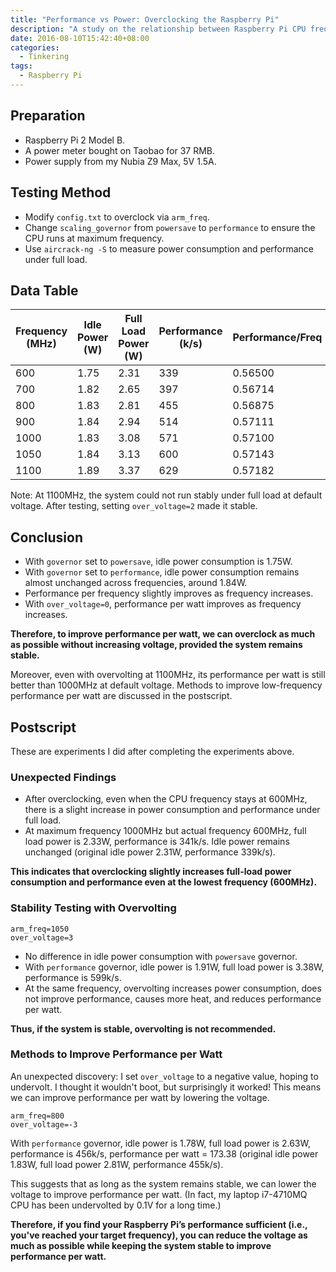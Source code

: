 ```yaml
---
title: "Performance vs Power: Overclocking the Raspberry Pi"
description: "A study on the relationship between Raspberry Pi CPU frequency and power consumption, efficiency and voltage."
date: 2016-08-10T15:42:40+08:00
categories:
  - Tinkering
tags:
  - Raspberry Pi
---
```


## Preparation

- Raspberry Pi 2 Model B.
- A power meter bought on Taobao for 37 RMB.
- Power supply from my Nubia Z9 Max, 5V 1.5A.

## Testing Method

- Modify `config.txt` to overclock via `arm_freq`.
- Change `scaling_governor` from `powersave` to `performance` to ensure the CPU runs at maximum frequency.
- Use `aircrack-ng -S` to measure power consumption and performance under full load.

## Data Table

| Frequency (MHz) | Idle Power (W) | Full Load Power (W) | Performance (k/s) | Performance/Freq | Performance/Power |
|-----|-----|-----|-----|-----|-----|
|600|1.75|2.31|339|0.56500|146.75|
|700|1.82|2.65|397|0.56714|149.81|
|800|1.83|2.81|455|0.56875|161.92|
|900|1.84|2.94|514|0.57111|174.83|
|1000|1.83|3.08|571|0.57100|185.39|
|1050|1.84|3.13|600|0.57143|191.69|
|1100|1.89|3.37|629|0.57182|186.65|

Note: At 1100MHz, the system could not run stably under full load at default voltage. After testing, setting `over_voltage=2` made it stable.

## Conclusion

- With `governor` set to `powersave`, idle power consumption is 1.75W.
- With `governor` set to `performance`, idle power consumption remains almost unchanged across frequencies, around 1.84W.
- Performance per frequency slightly improves as frequency increases.
- With `over_voltage=0`, performance per watt improves as frequency increases.

**Therefore, to improve performance per watt, we can overclock as much as possible without increasing voltage, provided the system remains stable.**

Moreover, even with overvolting at 1100MHz, its performance per watt is still better than 1000MHz at default voltage. Methods to improve low-frequency performance per watt are discussed in the postscript.

## Postscript

These are experiments I did after completing the experiments above.

### Unexpected Findings

- After overclocking, even when the CPU frequency stays at 600MHz, there is a slight increase in power consumption and performance under full load.
- At maximum frequency 1000MHz but actual frequency 600MHz, full load power is 2.33W, performance is 341k/s. Idle power remains unchanged (original idle power 2.31W, performance 339k/s).

**This indicates that overclocking slightly increases full-load power consumption and performance even at the lowest frequency (600MHz).**

### Stability Testing with Overvolting

```
arm_freq=1050
over_voltage=3
```

- No difference in idle power consumption with `powersave` governor.
- With `performance` governor, idle power is 1.91W, full load power is 3.38W, performance is 599k/s.
- At the same frequency, overvolting increases power consumption, does not improve performance, causes more heat, and reduces performance per watt.

**Thus, if the system is stable, overvolting is not recommended.**

### Methods to Improve Performance per Watt

An unexpected discovery: I set `over_voltage` to a negative value, hoping to undervolt. I thought it wouldn't boot, but surprisingly it worked! This means we can improve performance per watt by lowering the voltage.

```
arm_freq=800
over_voltage=-3
```

With `performance` governor, idle power is 1.78W, full load power is 2.63W, performance is 456k/s, performance per watt = 173.38 (original idle power 1.83W, full load power 2.81W, performance 455k/s).

This suggests that as long as the system remains stable, we can lower the voltage to improve performance per watt. (In fact, my laptop i7-4710MQ CPU has been undervolted by 0.1V for a long time.)

**Therefore, if you find your Raspberry Pi’s performance sufficient (i.e., you've reached your target frequency), you can reduce the voltage as much as possible while keeping the system stable to improve performance per watt.**